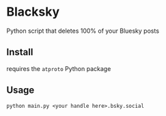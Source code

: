 # Blacksky
Python script that deletes 100% of your Bluesky posts
## Install
requires the `atproto` Python package
## Usage
`python main.py <your handle here>.bsky.social`
